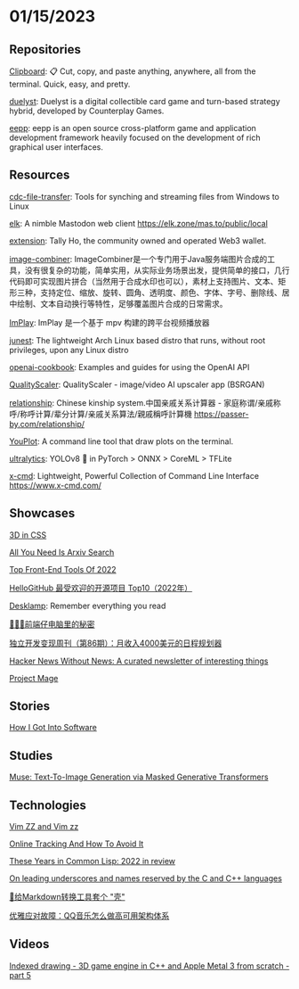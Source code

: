 # 01/15/2023

## Repositories
[Clipboard](https://github.com/Slackadays/Clipboard): 📋 Cut, copy, and paste anything, anywhere, all from the terminal. Quick, easy, and pretty.

[duelyst](https://github.com/open-duelyst/duelyst): Duelyst is a digital collectible card game and turn-based strategy hybrid, developed by Counterplay Games.

[eepp](https://github.com/SpartanJ/eepp/): eepp is an open source cross-platform game and application development framework heavily focused on the development of rich graphical user interfaces.

## Resources
[cdc-file-transfer](https://github.com/google/cdc-file-transfer): Tools for synching and streaming files from Windows to Linux

[elk](https://github.com/elk-zone/elk): A nimble Mastodon web client https://elk.zone/mas.to/public/local

[extension](https://github.com/tallyhowallet/extension): Tally Ho, the community owned and operated Web3 wallet.

[image-combiner](https://gitee.com/dromara/image-combiner): ImageCombiner是一个专门用于Java服务端图片合成的工具，没有很复杂的功能，简单实用，从实际业务场景出发，提供简单的接口，几行代码即可实现图片拼合（当然用于合成水印也可以），素材上支持图片、文本、矩形三种，支持定位、缩放、旋转、圆角、透明度、颜色、字体、字号、删除线、居中绘制、文本自动换行等特性，足够覆盖图片合成的日常需求。

[ImPlay](https://gitee.com/mirrors/ImPlay): ImPlay 是一个基于 mpv 构建的跨平台视频播放器

[junest](https://github.com/fsquillace/junest): The lightweight Arch Linux based distro that runs, without root privileges, upon any Linux distro

[openai-cookbook](https://github.com/openai/openai-cookbook): Examples and guides for using the OpenAI API

[QualityScaler](https://github.com/Djdefrag/QualityScaler): QualityScaler - image/video AI upscaler app (BSRGAN)

[relationship](https://github.com/mumuy/relationship/): Chinese kinship system.中国亲戚关系计算器 - 家庭称谓/亲戚称呼/称呼计算/辈分计算/亲戚关系算法/親戚稱呼計算機 https://passer-by.com/relationship/

[YouPlot](https://github.com/red-data-tools/YouPlot): A command line tool that draw plots on the terminal.

[ultralytics](https://github.com/ultralytics/ultralytics): YOLOv8 🚀 in PyTorch > ONNX > CoreML > TFLite

[x-cmd](https://gitee.com/x-cmd/x-cmd): Lightweight, Powerful Collection of Command Line Interface https://www.x-cmd.com/

## Showcases
[3D in CSS](https://garden.bradwoods.io/notes/css/3d)

[All You Need Is Arxiv Search](https://www.arxiv.dev/)

[Top Front-End Tools Of 2022](https://www.smashingmagazine.com/2023/01/top-frontend-tools-2022/)

[HelloGitHub 最受欢迎的开源项目 Top10（2022年）](https://mp.weixin.qq.com/s/DT21d1zSw5QwBb1V_CMktA)

[Desklamp](https://desklamp.io/): Remember everything you read

[🛬🛬🛬前端仔电脑里的秘密](https://juejin.cn/post/7187272143657730108)

[独立开发变现周刊（第86期）：月收入4000美元的日程规划器](https://mp.weixin.qq.com/s/EBTqqDB4qmSbmugqhwXlPA)

[Hacker News Without News: A curated newsletter of interesting things](https://hn.build-your-own.org/)

[Project Mage](https://project-mage.org/)

## Stories
[How I Got Into Software](https://letterstoanewdeveloper.com/2023/01/09/how-i-got-into-software/)

## Studies
[Muse: Text-To-Image Generation via Masked Generative Transformers](https://muse-model.github.io/)

## Technologies
[Vim ZZ and Vim zz](https://www.programmerhat.com/vim-zz/)

[Online Tracking And How To Avoid It](https://www.i-programmer.info/news/81-web-general/15976-online-tracking-and-how-to-avoid-it.html)

[These Years in Common Lisp: 2022 in review](https://lisp-journey.gitlab.io/blog/these-years-in-common-lisp-2022-in-review/)

[On leading underscores and names reserved by the C and C++ languages](https://devblogs.microsoft.com/oldnewthing/20230109-00/?p=107685)

[🐰给Markdown转换工具套个 "壳"](https://juejin.cn/post/7187212491737284668)

[优雅应对故障：QQ音乐怎么做高可用架构体系](https://mp.weixin.qq.com/s/-DX7FY8qmRAy-N9vp-pd6Q)

## Videos
[Indexed drawing - 3D game engine in C++ and Apple Metal 3 from scratch - part 5](https://www.youtube.com/watch?v=dFayasrbddA)
